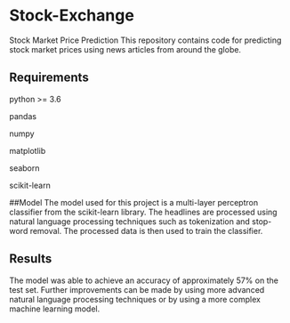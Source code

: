 # Stock-Exchange
Stock Market Price Prediction
This repository contains code for predicting stock market prices using news articles from around the globe.

## Requirements
python >= 3.6

pandas

numpy

matplotlib

seaborn

scikit-learn


##Model
The model used for this project is a multi-layer perceptron classifier from the scikit-learn library. 
The headlines are processed using natural language processing techniques such as tokenization and stop-word removal. 
The processed data is then used to train the classifier.

## Results
The model was able to achieve an accuracy of approximately 57% on the test set. 
Further improvements can be made by using more advanced natural language processing techniques or by using a more complex machine learning model.
